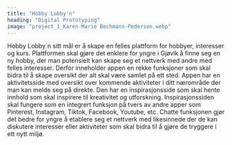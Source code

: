```yaml
---
title: "Hobby Lobby'n"
heading: "Digital Prototyping"
image: "project_1_Karen-Marie Bechmann-Pedersen.webp"
---
```


Hobby Lobby´n sitt mål er å skape en felles plattform for hobbyer, interesser og kurs. Plattformen skal gjøre det enklere for yngre i Gjøvik å finne seg en ny hobby, der man potensielt kan skape seg et nettverk med andre med felles interesser. Derfor inneholder appen en rekke funksjoner som skal bidra til å skape oversikt der alt skal være samlet på ett sted. Appen har en aktivitetsside med oversikt over kommende aktiviteter i ditt nærområde der man kan melde seg på direkte. Den har en inspirasjonsside som skal hente innhold som skal inspirere til kreativitet og utforskning. Inspirasjonssiden skal fungere som en integrert funksjon på tvers av andre apper som Pinterest, Instagram, Tiktok, Facebook, Youtube, etc. Chatte funksjonen gjør det bedre for yngre å etablere seg et nettverk med likesinnede der de kan diskutere interesser eller aktiviteter som skal bidra til å gjøre de tryggere i ett nytt miljø.
